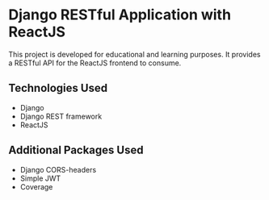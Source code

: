 # Django RESTful Application with ReactJS

This project is developed for educational and learning purposes. It provides a RESTful API for the ReactJS frontend to consume.


## Technologies Used

- Django
- Django REST framework
- ReactJS

## Additional Packages Used

- Django CORS-headers
- Simple JWT
- Coverage
